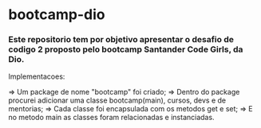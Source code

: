 # bootcamp-dio

### Este repositorio tem por objetivo apresentar o desafio de codigo 2 proposto pelo bootcamp Santander Code Girls, da Dio.

Implementacoes:

=> Um package de nome "bootcamp" foi criado;
=> Dentro do package procurei adicionar uma classe bootcamp(main), cursos, devs e de mentorias;
=> Cada classe foi encapsulada com os metodos get e set;
=> E no metodo main as classes foram relacionadas e instanciadas.
